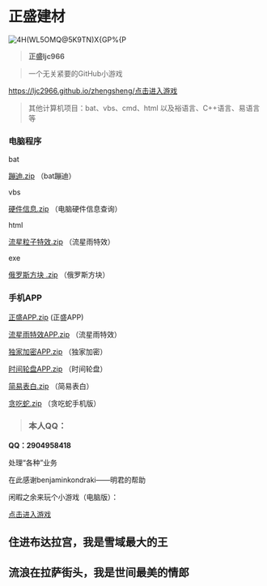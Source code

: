 #   正盛建材

![4H(WL5OMQ@5K9TN)X{GP%{P](https://user-images.githubusercontent.com/101500630/172044860-44adf1c1-c832-4522-b748-ffabfa0177aa.png)

> **正盛ljc966**




> 一个无关紧要的GitHub小游戏

https://ljc2966.github.io/zhengsheng/<a href="https://ljc2966.github.io/zhengsheng/">点击进入游戏</a>




> 其他计算机项目：bat、vbs、cmd、html 以及裕语言、C++语言、易语言等

###  电脑程序

 bat

[蹦迪.zip](https://github.com/ljc966/ZS/files/8839613/default.zip)
（bat蹦迪）

 vbs

[硬件信息.zip](https://github.com/ljc966/ZS/files/8839625/default.zip)
（电脑硬件信息查询）

 html

[流星粒子特效.zip](https://github.com/ljc966/ZS/files/8839629/default.zip)
（流星雨特效）
 
 exe
 
 [俄罗斯方块 .zip](https://github.com/ljc966/zhengsheng266/files/8844916/default.zip)
（俄罗斯方块）
 
###  手机APP

[正盛APP.zip](https://github.com/ljc966/zhengsheng266/files/8844880/APP.zip)
(正盛APP)


[流星雨特效APP.zip](https://github.com/ljc966/zhengsheng266/files/8844853/base.zip)
（流星雨特效）


[独家加密APP.zip](https://github.com/ljc966/zhengsheng266/files/8844865/default.zip)
（独家加密）


[时间轮盘APP.zip](https://github.com/ljc966/zhengsheng266/files/8844873/default.zip)
（时间轮盘）


[简易表白.zip](https://github.com/ljc966/zhengsheng266/files/8853589/default.zip)
（简易表白）


[贪吃蛇.zip](https://github.com/ljc966/zhengsheng266/files/8853588/default.zip)
（贪吃蛇手机版）


> ###  本人QQ：

 **QQ：2904958418**

处理“各种”业务


在此感谢benjaminkondraki——明君的帮助

闲暇之余来玩个小游戏（电脑版）：

<a href="https://ljc966.github.io/bb/网页版贪吃蛇.html">点击进入游戏</a>


##  住进布达拉宫，我是雪域最大的王

##  流浪在拉萨街头，我是世间最美的情郎
